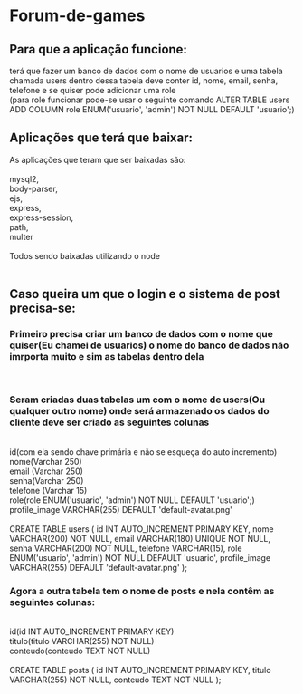# Forum-de-games

<h2>Para que a aplicação funcione:</h2> 

terá que fazer um banco de dados com o nome de usuarios e uma tabela chamada users dentro dessa tabela deve conter id, nome, email, senha, telefone e se quiser pode adicionar uma role
<br>
(para role funcionar pode-se usar o seguinte comando ALTER TABLE users ADD COLUMN role ENUM('usuario', 'admin') NOT NULL DEFAULT 'usuario';)


<h2>Aplicações que terá que baixar:</h2>

As aplicações que teram que ser baixadas são:
<br>
<br>
mysql2,
<br>
body-parser,
<br>
ejs,
<br>
express,
<br>
express-session,
<br>
path,
<br>
multer
<br>
<br>
Todos sendo baixadas utilizando o node
<br>
<br>
<h2>Caso queira um que o login e o sistema de post precisa-se:</h2>
<h3>Primeiro precisa criar um banco de dados com o nome que quiser(Eu chamei de usuarios) o nome do banco de dados não imrporta muito e sim as tabelas dentro dela</h3>
<br>
<h3>Seram criadas duas tabelas um com o nome de users(Ou qualquer outro nome) onde será armazenado os dados do cliente deve ser criado as seguintes colunas</h3>
<br>
id(com ela sendo chave primária e não se esqueça do auto incremento)
<br>
nome(Varchar 250)
<br>
email (Varchar 250)
<br>
senha(Varchar 250)
<br>
telefone (Varchar 15)
<br>
role(role ENUM('usuario', 'admin') NOT NULL DEFAULT 'usuario';)
<br>
profile_image VARCHAR(255) DEFAULT 'default-avatar.png'
<br>
<br>
CREATE TABLE users (
    id INT AUTO_INCREMENT PRIMARY KEY,
    nome VARCHAR(200) NOT NULL,
    email VARCHAR(180) UNIQUE NOT NULL,
    senha VARCHAR(200) NOT NULL,
    telefone VARCHAR(15),
    role ENUM('usuario', 'admin') NOT NULL DEFAULT 'usuario',
    profile_image VARCHAR(255) DEFAULT 'default-avatar.png'
  );
<h3>Agora a outra tabela tem o nome de posts e nela contêm as seguintes colunas:</h3>
<br>
id(id INT AUTO_INCREMENT PRIMARY KEY)
<br>
titulo(titulo VARCHAR(255) NOT NULL)
<br>
conteudo(conteudo TEXT NOT NULL)
<br>
<br>
CREATE TABLE posts (
    id INT AUTO_INCREMENT PRIMARY KEY,
    titulo VARCHAR(255) NOT NULL,
    conteudo TEXT NOT NULL
);
